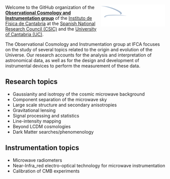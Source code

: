 <p align="left" style="float: right; width: 40%;">
<img src="https://github.com/IFCA-Cosmology-Group/.github/blob/main/profile/logo_IFCA_principal_blanco.png" alt="IFCA logo" width="400">
</p>

Welcome to the GitHub organization of the **[Observational Cosmology and Instrumentation group](https://computing.ifca.es)** of the [Instituto de Física de Cantabria](https://ifca.unican.es) at the [Spanish National Research Council (CSIC)](https://www.csic.es) and the [University of Cantabria (UC)](https://web.unican.es).

The Observational Cosmology and Instrumentation group  at IFCA focuses on the study of several topics related to the origin and evolution of the Universe. Our research accounts for the analysis and interpretation of astronomical data, as well as for the design and development of instrumental devices to perform the measurement of these data.

## Research topics
- Gaussianity and isotropy of the cosmic microwave background
- Component separation of the microwave sky
- Large scale structure and secondary anisotropies
- Gravitational lensing
- Signal processing and statistics
- Line-intensity mapping
- Beyond LCDM cosmologies
- Dark Matter searches/phenomenology

## Instrumentation topics
- Microwave radiometers
- Near-Infra_red electro-optical technology for microwave instrumentation
- Calibration of CMB experiments
